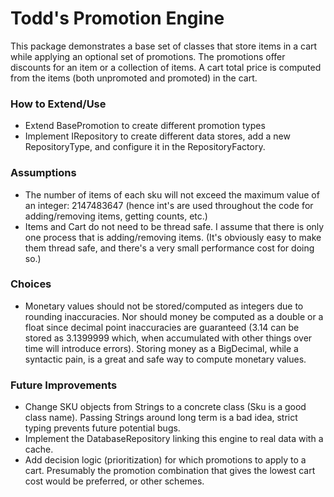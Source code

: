 # Todd's Promotion Engine
This package demonstrates a base set of classes that store items in a cart while applying an optional set of promotions.
The promotions offer discounts for an item or a collection of items. A cart total price is computed from the items 
(both unpromoted and promoted) in the cart.

### How to Extend/Use
* Extend BasePromotion to create different promotion types
* Implement IRepository to create different data stores, add a new RepositoryType, and configure it in the RepositoryFactory.

### Assumptions
* The number of items of each sku will not exceed the maximum value of an integer: 2147483647 (hence int's are used
  throughout the code for adding/removing items, getting counts, etc.)
* Items and Cart do not need to be thread safe. I assume that there is only one process that is adding/removing items.
  (It's obviously easy to make them thread safe, and there's a very small performance cost for doing so.)

### Choices
* Monetary values should not be stored/computed as integers due to rounding inaccuracies. Nor should money be computed 
  as a double or a float since decimal point inaccuracies are guaranteed (3.14 can be stored as 3.1399999 which, when
  accumulated with other things over time will introduce errors). Storing money as a BigDecimal, while a syntactic 
  pain, is a great and safe way to compute monetary values.

### Future Improvements
* Change SKU objects from Strings to a concrete class (Sku is a good class name). Passing Strings around long term is a bad 
  idea, strict typing prevents future potential bugs.
* Implement the DatabaseRepository linking this engine to real data with a cache.
* Add decision logic (prioritization) for which promotions to apply to a cart. Presumably the promotion combination that
  gives the lowest cart cost would be preferred, or other schemes.
